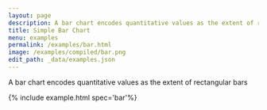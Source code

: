 ```yaml
---
layout: page
description: A bar chart encodes quantitative values as the extent of rectangular bars
title: Simple Bar Chart
menu: examples
permalink: /examples/bar.html
image: /examples/compiled/bar.png
edit_path: _data/examples.json
---
```


A bar chart encodes quantitative values as the extent of rectangular bars

{% include example.html spec='bar'%}
